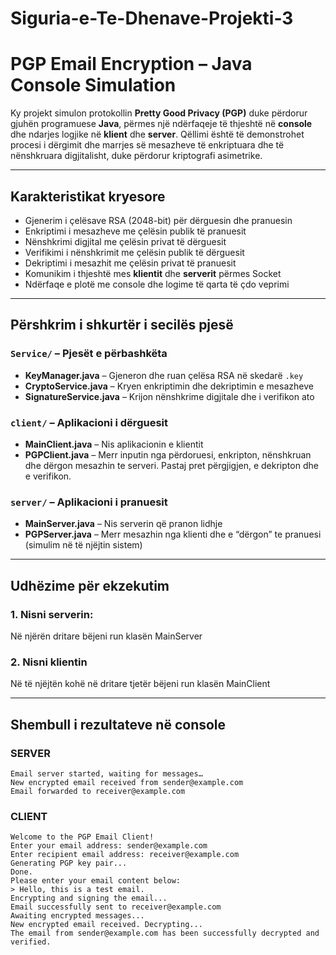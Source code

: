 # Siguria-e-Te-Dhenave-Projekti-3
# PGP Email Encryption – Java Console Simulation

Ky projekt simulon protokollin **Pretty Good Privacy (PGP)** duke përdorur gjuhën programuese **Java**, përmes një ndërfaqeje të thjeshtë në **console** dhe ndarjes logjike në **klient** dhe **server**. Qëllimi është të demonstrohet procesi i dërgimit dhe marrjes së mesazheve të enkriptuara dhe të nënshkruara digjitalisht, duke përdorur kriptografi asimetrike.

---

## Karakteristikat kryesore

- Gjenerim i çelësave RSA (2048-bit) për dërguesin dhe pranuesin
- Enkriptimi i mesazheve me çelësin publik të pranuesit
- Nënshkrimi digjital me çelësin privat të dërguesit
- Verifikimi i nënshkrimit me çelësin publik të dërguesit
- Dekriptimi i mesazhit me çelësin privat të pranuesit
- Komunikim i thjeshtë mes **klientit** dhe **serverit** përmes Socket
- Ndërfaqe e plotë me console dhe logime të qarta të çdo veprimi


---


## Përshkrim i shkurtër i secilës pjesë

### `Service/` – Pjesët e përbashkëta
- **KeyManager.java** – Gjeneron dhe ruan çelësa RSA në skedarë `.key`
- **CryptoService.java** – Kryen enkriptimin dhe dekriptimin e mesazheve
- **SignatureService.java** – Krijon nënshkrime digjitale dhe i verifikon ato

### `client/` – Aplikacioni i dërguesit
- **MainClient.java** – Nis aplikacionin e klientit
- **PGPClient.java** – Merr inputin nga përdoruesi, enkripton, nënshkruan dhe dërgon mesazhin te serveri. Pastaj pret përgjigjen, e dekripton dhe e verifikon.

### `server/` – Aplikacioni i pranuesit
- **MainServer.java** – Nis serverin që pranon lidhje
- **PGPServer.java** – Merr mesazhin nga klienti dhe e “dërgon” te pranuesi (simulim në të njëjtin sistem)

---

## Udhëzime për ekzekutim

### 1. Nisni serverin: 
Në njërën dritare bëjeni run klasën MainServer
### 2. Nisni klientin
Në të njëjtën kohë në dritare tjetër bëjeni run klasën MainClient


---

## Shembull i rezultateve në console
### SERVER
``` 
Email server started, waiting for messages…
New encrypted email received from sender@example.com
Email forwarded to receiver@example.com
```
### CLIENT
```
Welcome to the PGP Email Client!
Enter your email address: sender@example.com
Enter recipient email address: receiver@example.com
Generating PGP key pair...
Done.
Please enter your email content below:
> Hello, this is a test email.
Encrypting and signing the email...
Email successfully sent to receiver@example.com
Awaiting encrypted messages...
New encrypted email received. Decrypting...
The email from sender@example.com has been successfully decrypted and verified.

```





